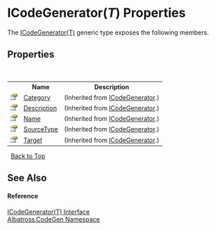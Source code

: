 # ICodeGenerator(*T*) Properties
 

The <a href="7fda2500-04ca-3dfd-36a2-24ba8ea803e8">ICodeGenerator(T)</a> generic type exposes the following members.


## Properties
&nbsp;<table><tr><th></th><th>Name</th><th>Description</th></tr><tr><td>![Public property](media/pubproperty.gif "Public property")</td><td><a href="a97510fb-0286-4d54-0cf9-e9f4f59de5ef">Category</a></td><td> (Inherited from <a href="81f2962e-1248-6108-03fc-3aad1ff9e183">ICodeGenerator</a>.)</td></tr><tr><td>![Public property](media/pubproperty.gif "Public property")</td><td><a href="a0249b1b-7e84-12b2-0a41-92cdb5d88f19">Description</a></td><td> (Inherited from <a href="81f2962e-1248-6108-03fc-3aad1ff9e183">ICodeGenerator</a>.)</td></tr><tr><td>![Public property](media/pubproperty.gif "Public property")</td><td><a href="8c4569a6-c59a-ab46-2d1e-d6921fe97218">Name</a></td><td> (Inherited from <a href="81f2962e-1248-6108-03fc-3aad1ff9e183">ICodeGenerator</a>.)</td></tr><tr><td>![Public property](media/pubproperty.gif "Public property")</td><td><a href="5a26d021-5aec-62ae-f7dd-dac10485f8ad">SourceType</a></td><td> (Inherited from <a href="81f2962e-1248-6108-03fc-3aad1ff9e183">ICodeGenerator</a>.)</td></tr><tr><td>![Public property](media/pubproperty.gif "Public property")</td><td><a href="9f626510-586b-8a4b-fbdb-0717a9215066">Target</a></td><td> (Inherited from <a href="81f2962e-1248-6108-03fc-3aad1ff9e183">ICodeGenerator</a>.)</td></tr></table>&nbsp;
<a href="#icodegenerator(*t*)-properties">Back to Top</a>

## See Also


#### Reference
<a href="7fda2500-04ca-3dfd-36a2-24ba8ea803e8">ICodeGenerator(T) Interface</a><br /><a href="15cf6e12-be6a-9747-9980-acf9dcacbf1a">Albatross.CodeGen Namespace</a><br />